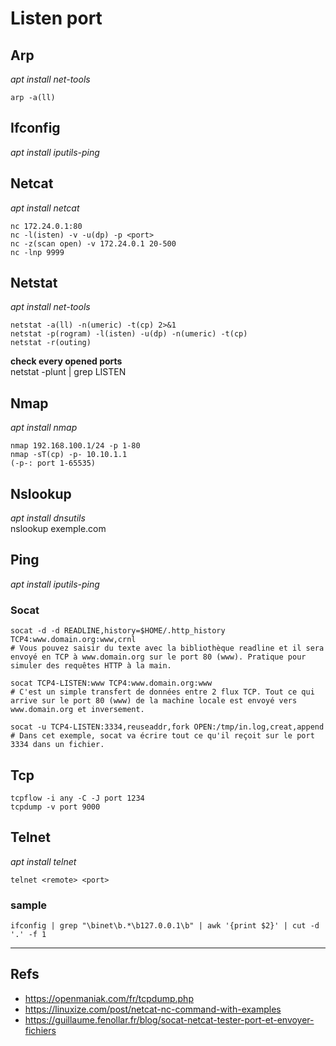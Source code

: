 # Listen port

## Arp
_apt install net-tools_     

```
arp -a(ll)
```

## Ifconfig
_apt install iputils-ping_  

## Netcat
_apt install netcat_  

```
nc 172.24.0.1:80  
nc -l(isten) -v -u(dp) -p <port>    
nc -z(scan open) -v 172.24.0.1 20-500  
nc -lnp 9999
```
  
## Netstat
_apt install net-tools_  

```
netstat -a(ll) -n(umeric) -t(cp) 2>&1    
netstat -p(rogram) -l(isten) -u(dp) -n(umeric) -t(cp)  
netstat -r(outing)
```
  
**check every opened ports**  
netstat -plunt | grep LISTEN
  
## Nmap

_apt install nmap_  
```
nmap 192.168.100.1/24 -p 1-80  
nmap -sT(cp) -p- 10.10.1.1  
(-p-: port 1-65535)
```    
  
## Nslookup

_apt install dnsutils_  
nslookup exemple.com  
  
## Ping

_apt install iputils-ping_    

### Socat

```
socat -d -d READLINE,history=$HOME/.http_history TCP4:www.domain.org:www,crnl
# Vous pouvez saisir du texte avec la bibliothèque readline et il sera envoyé en TCP à www.domain.org sur le port 80 (www). Pratique pour simuler des requêtes HTTP à la main.

socat TCP4-LISTEN:www TCP4:www.domain.org:www
# C'est un simple transfert de données entre 2 flux TCP. Tout ce qui arrive sur le port 80 (www) de la machine locale est envoyé vers www.domain.org et inversement.

socat -u TCP4-LISTEN:3334,reuseaddr,fork OPEN:/tmp/in.log,creat,append
# Dans cet exemple, socat va écrire tout ce qu'il reçoit sur le port 3334 dans un fichier.
```

## Tcp

```
tcpflow -i any -C -J port 1234  
tcpdump -v port 9000
```
  
## Telnet
_apt install telnet_  

```
telnet <remote> <port>
```
  
### sample

```
ifconfig | grep "\binet\b.*\b127.0.0.1\b" | awk '{print $2}' | cut -d '.' -f 1
```

---
Refs
---

* https://openmaniak.com/fr/tcpdump.php
* https://linuxize.com/post/netcat-nc-command-with-examples
* https://guillaume.fenollar.fr/blog/socat-netcat-tester-port-et-envoyer-fichiers

